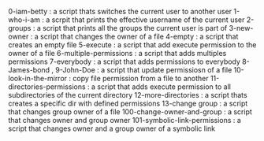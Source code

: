 0-iam-betty
: a script thats switches the current user to another user
1-who-i-am
: a scrpit that prints the effective username of the current user 
2-groups
: a script that prints all the groups the current user is part of
3-new-owner 
: a script that changes the owner of a file
4-empty
: a script that creates an empty file
5-execute
: a script that add execute permission to the owner of a file
6-multiple-permissions
: a script that adds multiples permissions
7-everybody
: a script that adds permissions to everybody
8-James-bond , 9-John-Doe
: a script that update permissiosn of a file
10-look-in-the-mirror
: copy file permission from a file to another
11-directories-permissions
: a script that adds execute permission to all subdirectories of the current directory
12-more-directories
: a script thats creates a specific dir with defined permissions
13-change group 
: a script that changes group owner of a file
100-change-owner-and-group
: a script that changes owner and group owner 
101-symbolic-link-permissions
: a script that changes owner and a group owner of a symbolic link 
